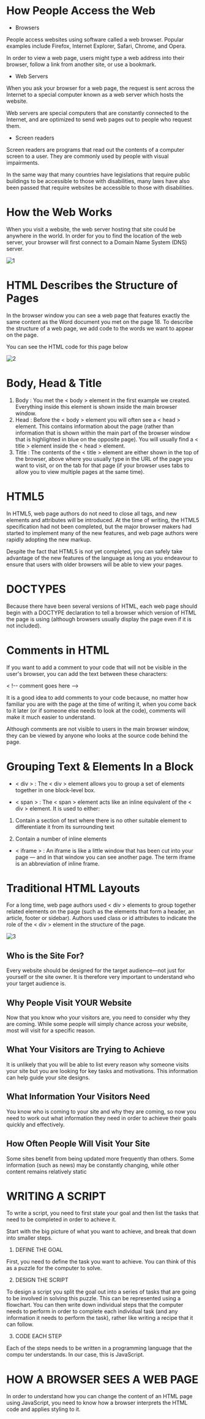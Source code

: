 # How People Access the Web

* Browsers 

People access websites using
software called a web browser.
Popular examples include
Firefox, Internet Explorer, Safari,
Chrome, and Opera.

In order to view a web page,
users might type a web address
into their browser, follow a
link from another site, or use a
bookmark.

* Web Servers

When you ask your browser for
a web page, the request is sent
across the Internet to a special
computer known as a web
server which hosts the website.

Web servers are special
computers that are constantly
connected to the Internet, and
are optimized to send web pages
out to people who request them.

* Screen readers

Screen readers are programs
that read out the contents of a
computer screen to a user. They
are commonly used by people
with visual impairments.

In the same way that many
countries have legislations
that require public buildings
to be accessible to those with
disabilities, many laws have
also been passed that require
websites be accessible to those
with disabilities.

# How the Web Works

When you visit a website, the web server
hosting that site could be anywhere in the
world. In order for you to find the location of
the web server, your browser will first connect
to a Domain Name System (DNS) server.

![1](https://www5.0zz0.com/2021/02/27/19/968715239.png)

# HTML Describes the Structure of Pages
In the browser window you can see a web page that features exactly
the same content as the Word document you met on the page 18. To
describe the structure of a web page, we add code to the words we want
to appear on the page.

You can see the HTML code for this page below

![2](https://www10.0zz0.com/2021/02/27/19/444931431.png)

# Body, Head & Title

1. Body :
You met the  < body > element
in the first example we created.
Everything inside this element is
shown inside the main browser
window.
2. Head : Before the < body > element you
will often see a < head > element.
This contains information
about the page (rather than
information that is shown within
the main part of the browser
window that is highlighted in
blue on the opposite page).
You will usually find a < title >
element inside the < head >
element.
3. Title : The contents of the < title >
element are either shown in the
top of the browser, above where
you usually type in the URL of
the page you want to visit, or
on the tab for that page (if your
browser uses tabs to allow you
to view multiple pages at the
same time).

# HTML5
In HTML5, web page authors do
not need to close all tags, and
new elements and attributes will
be introduced. At the time of
writing, the HTML5 specification
had not been completed, but
the major browser makers had
started to implement many of
the new features, and web page
authors were rapidly adopting
the new markup.

Despite the fact that HTML5
is not yet completed, you can
safely take advantage of the
new features of the language as
long as you endeavour to ensure
that users with older browsers
will be able to view your pages.

# DOCTYPES
Because there have been
several versions of HTML, each
web page should begin with a
DOCTYPE declaration to tell a
browser which version of HTML
the page is using (although
browsers usually display the
page even if it is not included).

# Comments in HTML
If you want to add a comment
to your code that will not be
visible in the user's browser, you
can add the text between these
characters:

< !-- comment goes here -->

It is a good idea to add
comments to your code because,
no matter how familiar you
are with the page at the time
of writing it, when you come
back to it later (or if someone
else needs to look at the code),
comments will make it much
easier to understand.

Although comments are not
visible to users in the main
browser window, they can be
viewed by anyone who looks at
the source code behind the page.

# Grouping Text & Elements In a Block
* < div > : The < div > element allows you to
group a set of elements together
in one block-level box.

* < span > : The < span > element acts like
an inline equivalent of the < div >
element. It is used to either:

1. Contain a section of text
where there is no other suitable
element to differentiate it from
its surrounding text

2. Contain a number of inline
elements

* < iframe > : An iframe is like a little window
that has been cut into your
page — and in that window you
can see another page. The term
iframe is an abbreviation of inline
frame.

# Traditional HTML Layouts
For a long time, web page authors used < div > elements to group
together related elements on the page (such as the elements that form a
header, an article, footer or sidebar). Authors used class or id attributes
to indicate the role of the < div > element in the structure of the page.

![3](https://www14.0zz0.com/2021/02/27/20/867076112.png)

## Who is the Site For?
Every website should be designed for the
target audience—not just for yourself or the
site owner. It is therefore very important to
understand who your target audience is.

## Why People Visit YOUR Website
Now that you know who your visitors are, you
need to consider why they are coming. While
some people will simply chance across your
website, most will visit for a specific reason.

## What Your Visitors are Trying to Achieve
It is unlikely that you will be able to list every
reason why someone visits your site but you
are looking for key tasks and motivations. This
information can help guide your site designs.

## What Information Your Visitors Need
You know who is coming to your site and why
they are coming, so now you need to work out
what information they need in order to achieve
their goals quickly and effectively.

## How Often People Will Visit Your Site
Some sites benefit from being updated more
frequently than others. Some information (such
as news) may be constantly changing, while
other content remains relatively static


# WRITING A SCRIPT 
To write a script, you need to first
state your goal and then list the
tasks that need to be completed in
order to achieve it. 

Start with the big picture of what
you want to achieve, and break
that down into smaller steps. 

1. DEFINE THE GOAL

First, you need to define the task you want to
achieve. You can think of this as a puzzle for the
computer to solve.

2. DESIGN THE SCRIPT

To design a script you split the goal out into a series
of tasks that are going to be involved in solving this
puzzle. This can be represented using a flowchart.
You can then write down individual steps that the
computer needs to perform in order to complete
each individual task (and any information it needs to
perform the task), rather like writing a recipe that it
can follow.

3. CODE EACH STEP

Each of the steps needs to be written in a
programming language that the compu ter
understands. In our case, this is JavaScript. 

# HOW A BROWSER SEES A WEB PAGE
In order to understand how you can change the content of an HTML
page using JavaScript, you need to know how a browser interprets the
HTML code and applies styling to it. 
